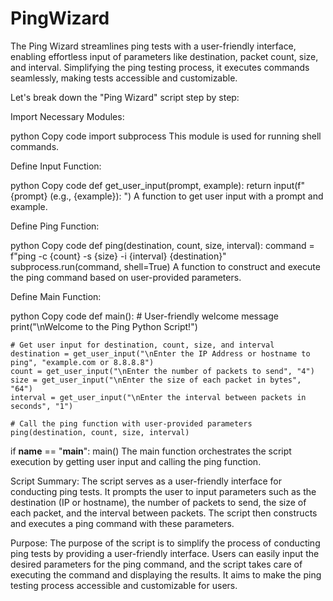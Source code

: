 # PingWizard

The Ping Wizard streamlines ping tests with a user-friendly interface, enabling effortless input of parameters like destination, packet count, size, and interval. Simplifying the ping testing process, it executes commands seamlessly, making tests accessible and customizable.

Let's break down the "Ping Wizard" script step by step:

Import Necessary Modules:

python
Copy code
import subprocess
This module is used for running shell commands.

Define Input Function:

python
Copy code
def get_user_input(prompt, example):
    return input(f"{prompt} (e.g., {example}): ")
A function to get user input with a prompt and example.

Define Ping Function:

python
Copy code
def ping(destination, count, size, interval):
    command = f"ping -c {count} -s {size} -i {interval} {destination}"
    subprocess.run(command, shell=True)
A function to construct and execute the ping command based on user-provided parameters.

Define Main Function:

python
Copy code
def main():
    # User-friendly welcome message
    print("\nWelcome to the Ping Python Script!")

    # Get user input for destination, count, size, and interval
    destination = get_user_input("\nEnter the IP Address or hostname to ping", "example.com or 8.8.8.8")
    count = get_user_input("\nEnter the number of packets to send", "4")
    size = get_user_input("\nEnter the size of each packet in bytes", "64")
    interval = get_user_input("\nEnter the interval between packets in seconds", "1")

    # Call the ping function with user-provided parameters
    ping(destination, count, size, interval)

if __name__ == "__main__":
    main()
The main function orchestrates the script execution by getting user input and calling the ping function.

Script Summary:
The script serves as a user-friendly interface for conducting ping tests. It prompts the user to input parameters such as the destination (IP or hostname), the number of packets to send, the size of each packet, and the interval between packets. The script then constructs and executes a ping command with these parameters.

Purpose:
The purpose of the script is to simplify the process of conducting ping tests by providing a user-friendly interface. Users can easily input the desired parameters for the ping command, and the script takes care of executing the command and displaying the results. It aims to make the ping testing process accessible and customizable for users.

